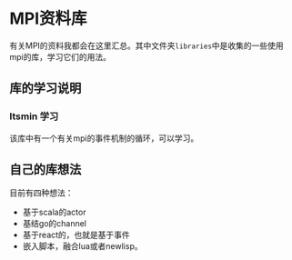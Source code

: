 # MPI资料库
有关MPI的资料我都会在这里汇总。其中文件夹`libraries`中是收集的一些使用mpi的库，学习它们的用法。

## 库的学习说明

### ltsmin 学习
该库中有一个有关mpi的事件机制的循环，可以学习。


## 自己的库想法
目前有四种想法：

* 基于scala的actor
* 基结go的channel
* 基于react的，也就是基于事件
* 嵌入脚本，融合lua或者newlisp。

